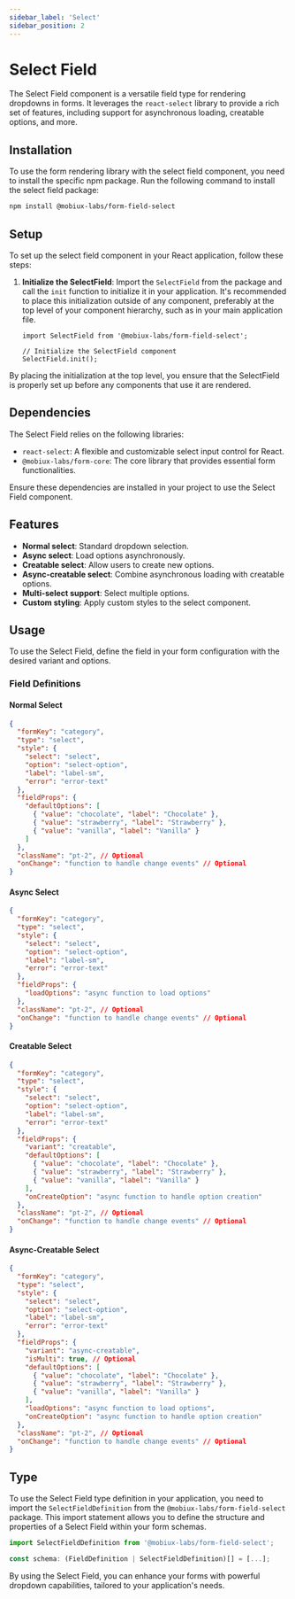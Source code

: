 ```yaml
---
sidebar_label: 'Select'
sidebar_position: 2
---
```


# Select Field

The Select Field component is a versatile field type for rendering dropdowns in forms. It leverages the `react-select` library to provide a rich set of features, including support for asynchronous loading, creatable options, and more.

## Installation

To use the form rendering library with the select field component, you need to install the specific npm package. Run the following command to install the select field package:

```bash
npm install @mobiux-labs/form-field-select
```

## Setup

To set up the select field component in your React application, follow these steps:

1. **Initialize the SelectField**: Import the `SelectField` from the package and call the `init` function to initialize it in your application. It's recommended to place this initialization outside of any component, preferably at the top level of your component hierarchy, such as in your main application file.

   ```tsx
   import SelectField from '@mobiux-labs/form-field-select';

   // Initialize the SelectField component
   SelectField.init();
   ```

By placing the initialization at the top level, you ensure that the SelectField is properly set up before any components that use it are rendered.

## Dependencies

The Select Field relies on the following libraries:

- `react-select`: A flexible and customizable select input control for React.
- `@mobiux-labs/form-core`: The core library that provides essential form functionalities.

Ensure these dependencies are installed in your project to use the Select Field component.

## Features

- **Normal select**: Standard dropdown selection.
- **Async select**: Load options asynchronously.
- **Creatable select**: Allow users to create new options.
- **Async-creatable select**: Combine asynchronous loading with creatable options.
- **Multi-select support**: Select multiple options.
- **Custom styling**: Apply custom styles to the select component.

## Usage

To use the Select Field, define the field in your form configuration with the desired variant and options.

### Field Definitions

#### Normal Select

```json
{
  "formKey": "category",
  "type": "select",
  "style": {
    "select": "select",
    "option": "select-option",
    "label": "label-sm",
    "error": "error-text"
  },
  "fieldProps": {
    "defaultOptions": [
      { "value": "chocolate", "label": "Chocolate" },
      { "value": "strawberry", "label": "Strawberry" },
      { "value": "vanilla", "label": "Vanilla" }
    ]
  },
  "className": "pt-2", // Optional
  "onChange": "function to handle change events" // Optional
}
```

#### Async Select

```json
{
  "formKey": "category",
  "type": "select",
  "style": {
    "select": "select",
    "option": "select-option",
    "label": "label-sm",
    "error": "error-text"
  },
  "fieldProps": {
    "loadOptions": "async function to load options"
  },
  "className": "pt-2", // Optional
  "onChange": "function to handle change events" // Optional
}
```

#### Creatable Select

```json
{
  "formKey": "category",
  "type": "select",
  "style": {
    "select": "select",
    "option": "select-option",
    "label": "label-sm",
    "error": "error-text"
  },
  "fieldProps": {
    "variant": "creatable",
    "defaultOptions": [
      { "value": "chocolate", "label": "Chocolate" },
      { "value": "strawberry", "label": "Strawberry" },
      { "value": "vanilla", "label": "Vanilla" }
    ],
    "onCreateOption": "async function to handle option creation"
  },
  "className": "pt-2", // Optional
  "onChange": "function to handle change events" // Optional
}
```

#### Async-Creatable Select

```json
{
  "formKey": "category",
  "type": "select",
  "style": {
    "select": "select",
    "option": "select-option",
    "label": "label-sm",
    "error": "error-text"
  },
  "fieldProps": {
    "variant": "async-creatable",
    "isMulti": true, // Optional
    "defaultOptions": [
      { "value": "chocolate", "label": "Chocolate" },
      { "value": "strawberry", "label": "Strawberry" },
      { "value": "vanilla", "label": "Vanilla" }
    ],
    "loadOptions": "async function to load options",
    "onCreateOption": "async function to handle option creation"
  },
  "className": "pt-2", // Optional
  "onChange": "function to handle change events" // Optional
}
```

## Type

To use the Select Field type definition in your application, you need to import the `SelectFieldDefinition` from the `@mobiux-labs/form-field-select` package. This import statement allows you to define the structure and properties of a Select Field within your form schemas.

```typescript
import SelectFieldDefinition from '@mobiux-labs/form-field-select';
```

```typescript
const schema: (FieldDefinition | SelectFieldDefinition)[] = [...];
```

By using the Select Field, you can enhance your forms with powerful dropdown capabilities, tailored to your application's needs.
